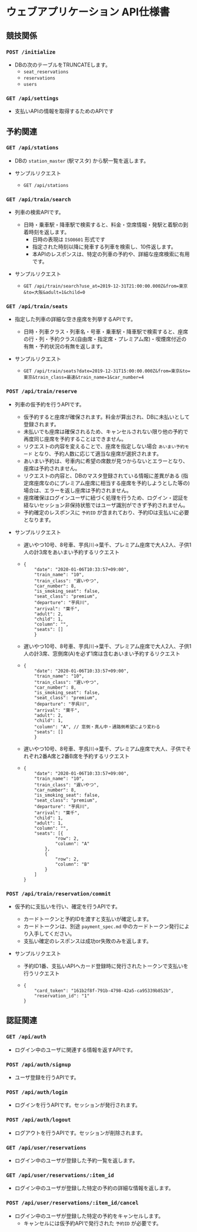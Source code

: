 # ウェブアプリケーション API仕様書

## 競技関係
### `POST /initialize`

- DBの次のテーブルをTRUNCATEします。
  - `seat_reservations`
  - `reservations`
  - `users`

### `GET /api/settings`

- 支払いAPIの情報を取得するためのAPIです

## 予約関連
### `GET /api/stations`

- DBの `station_master` (駅マスタ) から駅一覧を返します。

- サンプルリクエスト
  - `GET /api/stations`

### `GET /api/train/search`

- 列車の検索APIです。
  - 日時・乗車駅・降車駅で検索すると、料金・空席情報・発駅と着駅の到着時刻を返します。
    - 日時の表現は `ISO8601` 形式です
    - 指定された時刻以降に発車する列車を検索し、10件返します。
    - 本APIのレスポンスは、特定の列車の予約や、詳細な座席検索に有用です。

- サンプルリクエスト
  - `GET /api/train/search?use_at=2019-12-31T21:00:00.000Z&from=東京&to=大阪&adult=1&child=0`

### `GET /api/train/seats`

- 指定した列車の詳細な空き座席を列挙するAPIです。
  - 日時・列車クラス・列車名・号車・乗車駅・降車駅で検索すると、座席の行・列・予約クラス(自由席・指定席・プレミアム席)・喫煙席付近の有無・予約状況の有無を返します。

- サンプルリクエスト
  - `GET /api/train/seats?date=2019-12-31T15:00:00.000Z&from=東京&to=東京&train_class=最速&train_name=1&car_number=4`

### `POST /api/train/reserve`

- 列車の仮予約を行うAPIです。
  - 仮予約すると座席が確保されます。料金が算出され、DBに未払いとして登録されます。
  - 未払いでも座席は確保されるため、キャンセルされない限り他の予約で再度同じ座席を予約することはできません。
  - リクエストの内容を変えることで、座席を指定しない場合 `あいまい予約モード` となり、予約人数に応じて適当な座席が選択されます。
  - あいまい予約は、号車内に希望の席数が見つからないとエラーとなり、座席は予約されません。
  - リクエストの内容と、DBのマスタ登録されている情報に差異がある (指定席座席なのにプレミアム座席に相当する座席を予約しようとした等の) 場合は、エラーを返し座席は予約されません。
  - 座席確保はログインユーザに紐づく処理を行うため、ログイン・認証を経ないセッション非保持状態ではユーザ識別ができず予約されません。
  - 予約確定のレスポンスに `予約ID` が含まれており、予約IDは支払いに必要となります。

- サンプルリクエスト
  - 遅いやつ10号、8号車、芋呉川→葉千、プレミアム座席で大人2人、子供1人の計3席をあいまい予約するリクエスト
  - ```
    {
        "date": "2020-01-06T10:33:57+09:00",
        "train_name": "10",
        "train_class": "遅いやつ",
        "car_number": 8,
        "is_smoking_seat": false,
        "seat_class": "premium",
        "departure": "芋呉川",
        "arrival": "葉千",
        "adult": 2,
        "child": 1,
        "column": "",
        "seats": []
		}
    ```
  - 遅いやつ10号、8号車、芋呉川→葉千、プレミアム座席で大人2人、子供1人の計3席、窓側席(A)を必ず1席は含むあいまい予約するリクエスト
  - ```
    {
        "date": "2020-01-06T10:33:57+09:00",
        "train_name": "10",
        "train_class": "遅いやつ",
        "car_number": 8,
        "is_smoking_seat": false,
        "seat_class": "premium",
        "departure": "芋呉川",
        "arrival": "葉千",
        "adult": 2,
        "child": 1,
        "column": "A", // 窓側・真ん中・通路側希望により変わる
        "seats": []
		}
    ```
  - 遅いやつ10号、8号車、芋呉川→葉千、プレミアム座席で大人、子供でそれぞれ2番A席と2番B席を予約するリクエスト
  - ```
    {
        "date": "2020-01-06T10:33:57+09:00",
        "train_name": "10",
        "train_class": "遅いやつ",
        "car_number": 8,
        "is_smoking_seat": false,
        "seat_class": "premium",
        "departure": "芋呉川",
        "arrival": "葉千",
        "child": 1,
        "adult": 1,
        "column": "",
        "seats": [{
                "row": 2,
                "column": "A"
            },
            {
                "row": 2,
                "column": "B"
            }
        ]
    }
    ```

### `POST /api/train/reservation/commit`

- 仮予約に支払いを行い、確定を行うAPIです。
  - カードトークンと予約IDを渡すと支払いが確定します。
  - カードトークンは、別途 `payment_spec.md` 中のカードトークン発行により入手してください。
  - 支払い確定のレスポンスは成功or失敗のみを返します。

- サンプルリクエスト
  - 予約ID1番、支払いAPIへカード登録時に発行されたトークンで支払いを行うリクエスト
  - ```
    {
		"card_token": "161b2f8f-791b-4798-42a5-ca95339b852b",
		"reservation_id": "1"
	}
    ```

## 認証関連
### `GET /api/auth`

- ログイン中のユーザに関連する情報を返すAPIです。

### `POST /api/auth/signup`

- ユーザ登録を行うAPIです。

### `POST /api/auth/login`

- ログインを行うAPIです。セッションが発行されます。

### `POST /api/auth/logout`

- ログアウトを行うAPIです。セッションが削除されます。

### `GET /api/user/reservations`

- ログイン中のユーザが登録した予約一覧を返します。

### `GET /api/user/reservations/:item_id`

- ログイン中のユーザが登録した特定の予約の詳細な情報を返します。

### `POST /api/user/reservations/:item_id/cancel`

- ログイン中のユーザが登録した特定の予約をキャンセルします。
  - キャンセルには仮予約APIで発行された `予約ID` が必要です。
